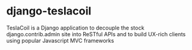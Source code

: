 django-teslacoil
================

TeslaCoil is a Django application to decouple the stock django.contrib.admin site into ReSTful APIs and to build UX-rich clients using popular Javascript MVC frameworks
